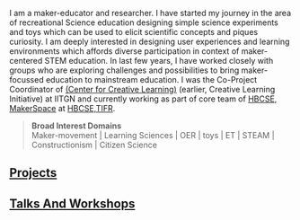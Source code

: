 I am a maker-educator and researcher. I have started my journey in the area of recreational Science education designing simple science experiments and toys which can be used to elicit scientific concepts and piques curiosity. 
I am deeply interested in designing user experiences and learning environments which affords diverse participation in context of maker-centered STEM education.  In last few years, I have worked closely with groups who are exploring challenges and possibilities to bring maker-focussed education to mainstream education. I was the Co-Project Coordinator of [(Center for Creative Learning)](http://initiatives.iitgn.ac.in/ccl/) (earlier, Creative Learning Initiative) at IITGN and currently working as part of core team of [HBCSE, MakerSpace](https://www.gnowledge.org/projects/makerspace.html) at [HBCSE,TIFR](http://www.hbcse.tifr.res.in/).
 
>**Broad Interest Domains**  
> Maker-movement | Learning Sciences | OER | toys | ET | STEAM | Constructionism | Citizen Science

## [Projects](projects.md)

## [Talks And Workshops](workshops-talks.md)
